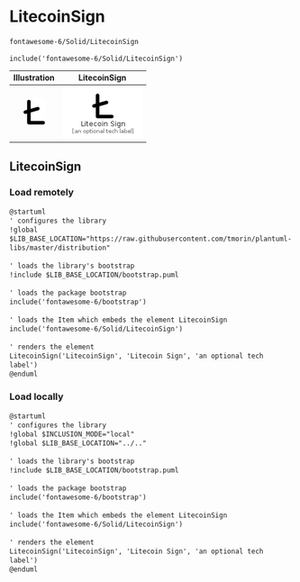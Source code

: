 # LitecoinSign


```text
fontawesome-6/Solid/LitecoinSign
```

```text
include('fontawesome-6/Solid/LitecoinSign')
```



| Illustration | LitecoinSign |
| :---: | :---: |
| ![illustration for Illustration](../../fontawesome-6/Solid/LitecoinSign.png) | ![illustration for LitecoinSign](../../fontawesome-6/Solid/LitecoinSign.Local.png) |




## LitecoinSign

### Load remotely
```plantuml
@startuml
' configures the library
!global $LIB_BASE_LOCATION="https://raw.githubusercontent.com/tmorin/plantuml-libs/master/distribution"

' loads the library's bootstrap
!include $LIB_BASE_LOCATION/bootstrap.puml

' loads the package bootstrap
include('fontawesome-6/bootstrap')

' loads the Item which embeds the element LitecoinSign
include('fontawesome-6/Solid/LitecoinSign')

' renders the element
LitecoinSign('LitecoinSign', 'Litecoin Sign', 'an optional tech label')
@enduml
```

### Load locally
```plantuml
@startuml
' configures the library
!global $INCLUSION_MODE="local"
!global $LIB_BASE_LOCATION="../.."

' loads the library's bootstrap
!include $LIB_BASE_LOCATION/bootstrap.puml

' loads the package bootstrap
include('fontawesome-6/bootstrap')

' loads the Item which embeds the element LitecoinSign
include('fontawesome-6/Solid/LitecoinSign')

' renders the element
LitecoinSign('LitecoinSign', 'Litecoin Sign', 'an optional tech label')
@enduml
```

